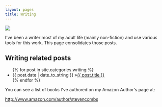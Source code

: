 ```yaml
---
layout: pages
title: Writing
---
```


<img class="category" src="http://www.stevencombs.com/images/design/writing.svg" />

I've been a writer most of my adult life (mainly non-fiction) and use various tools for this work. This page consolidates those posts.

## Writing related posts


<ul id="blog-posts" class="posts">
{% for post in site.categories.writing %}
    <li><span>{{ post.date | date_to_string }} &raquo;</span><a href="{{ post.url }}">{{ post.title }}</a></li>
{% endfor %}
</ul>

You can see a list of books I've authored on my Amazon Author's page at:

<http://www.amazon.com/author/stevencombs>
